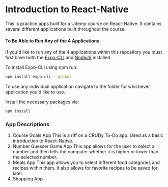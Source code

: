 # Introduction to React-Native

This is practice apps built for a Udemy course on React-Native.
It contains several different applications built throughout the course.

#### To Be Able to Run Any of the 4 Applications

If you'd like to run any of the 4 applications within this repository you must first have both the [Expo-CLI](https://expo.io/learn) and [NodeJS](https://nodejs.org/en/download/) installed.

To install Expo-CLI using npm run:

```bash
npm install expo-cli --global
```

To use any individual application navigate to the folder for whichever application you'd like to use.

Install the necessary packages via:

```bash
npm install
```

### App Descriptions

1. Course Goals App
  This is a riff on a CRUDy To-Do app. Used as a basic introduction to React-Native.
2. Number Guesser Game App
  This app allows for the user to select a number and then tells the computer whether it is higher or lower than the selected number.
3. Meals App
  This app allows you to select different food categories and recipes within them.  It also allows for favorite recipes to be saved for later.
4. Shopping App

